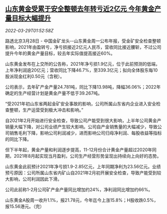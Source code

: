 <!--1648519263000-->
[山东黄金受累于安全整顿去年转亏近2亿元 今年黄金产量目标大幅提升](https://cn.reuters.com/article/shandong-gold-annual-loss-0328-mon-idCNKCS2LQ04G)
------

<div><i>2022-03-29T01:52:58Z</i></div><p>路透北京3月28日 - 中国金矿龙头--山东黄金周一公布年报，受金矿安全检查整顿影响，2021年由盈转亏，净亏损接近2亿元人民币，营收同比接近腰斩，不过公司提升今年的黄金产量目标，较去年实际值提高接近60%。</p><p>山东黄金发布在上交所的公告称，2021年净亏损1.9亿元，位于此前预测的低端，上年净利润逾20亿元；营收同比下降46.7%，至339.3亿元；拟向全体股东每10股派现金红利0.50元（含税）。</p><p>公司表示，去年矿产金产量24.781吨，同比下降13.98吨，降幅36.06%；2022年确定的生产经营计划是黄金产量不低于39.267吨。</p><p>“受2021年初山东省两起金矿安全事故的影响，公司所属山东省内企业进入安全检查整顿，生产运营受到极大冲击和影响。”</p><p>自2021年2月开始进行安全检查，导致公司产能受到很大影响，上半年公司黄金产销量大幅下降，对公司业绩产生较大影响。公司自产金销售量的大幅减少，导致公司销售毛利下降，影响公司利润减少，进而影响公司归母净利润、每股收益等指标的同比下降。</p><p>但下半年起，黄金产量和利润逐步提高，11-12月份合计黄金产量超过2020年同期，2021年8月起实现当月盈利，公司生产经营形势呈现出持续向上向好的态势。</p><p>山东黄金此前预计2021年净亏损1.9-2.85亿元，上年同期净利为23.56亿元。业绩预亏原因：公司所属山东省内矿山自2021年2月初开展安全检查，导致产能受到较大影响，公司利润因此下滑。</p><p>公司此前称1-2月公司矿产金产量同比增加约24%，净利润同比增加约66%。</p><p>山东黄金A股周一收升1.1%，报21.78元，今年迄今上涨15.8%；H股收跌0.5%，报15.56港元。（完）</p>
